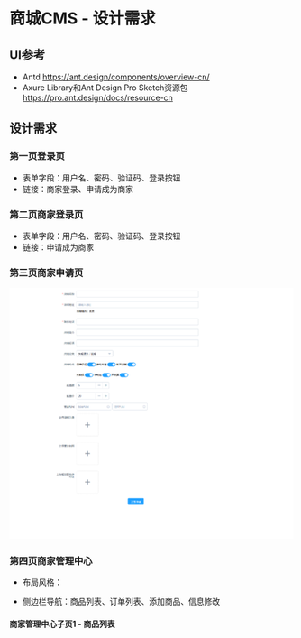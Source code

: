 # 商城CMS - 设计需求

## UI参考

- Antd https://ant.design/components/overview-cn/
- Axure Library和Ant Design Pro Sketch资源包 https://pro.ant.design/docs/resource-cn

## 设计需求

### 第一页登录页

- 表单字段：用户名、密码、验证码、登录按钮
- 链接：商家登录、申请成为商家

### 第二页商家登录页

- 表单字段：用户名、密码、验证码、登录按钮
- 链接：申请成为商家

### 第三页商家申请页

![商家申请页](./示例图/商家申请页.png)

### 第四页商家管理中心
- 布局风格：
    
- 侧边栏导航：商品列表、订单列表、添加商品、信息修改

#### 商家管理中心子页1 - 商品列表
